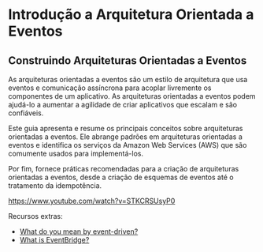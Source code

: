 # Introdução a Arquitetura Orientada a Eventos

## Construindo Arquiteturas Orientadas a Eventos

As arquiteturas orientadas a eventos são um estilo de arquitetura que usa eventos e comunicação assíncrona para acoplar livremente os componentes de um aplicativo. As arquiteturas orientadas a eventos podem ajudá-lo a aumentar a agilidade de criar aplicativos que escalam ​​e são confiáveis.

Este guia apresenta e resume os principais conceitos sobre arquiteturas orientadas a eventos. Ele abrange padrões em arquiteturas orientadas a eventos e identifica os serviços da Amazon Web Services (AWS) que são comumente usados ​​para implementá-los.

Por fim, fornece práticas recomendadas para a criação de arquiteturas orientadas a eventos, desde a criação de esquemas de eventos até o tratamento da idempotência.

https://www.youtube.com/watch?v=STKCRSUsyP0

Recursos extras:

- [What do you mean by event-driven?](https://martinfowler.com/articles/201701-event-driven.html)
- [What is EventBridge?](https://docs.aws.amazon.com/eventbridge/latest/userguide/eb-what-is.html)

